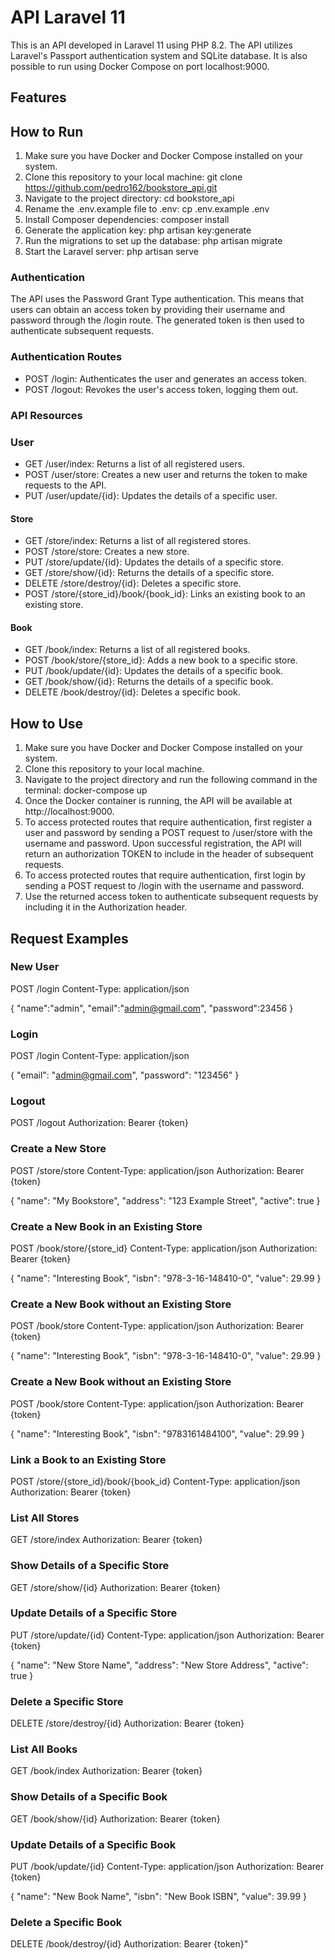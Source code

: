 # API Laravel 11

This is an API developed in Laravel 11 using PHP 8.2. The API utilizes Laravel's Passport authentication system and SQLite database. It is also possible to run using Docker Compose on port localhost:9000.

## Features

## How to Run

1. Make sure you have Docker and Docker Compose installed on your system.
2. Clone this repository to your local machine:
	git clone https://github.com/pedro162/bookstore_api.git
3. Navigate to the project directory:
	cd bookstore_api
4. Rename the .env.example file to .env:
	cp .env.example .env
5. Install Composer dependencies:
	composer install
6. Generate the application key:
	php artisan key:generate
7. Run the migrations to set up the database:
	php artisan migrate
8. Start the Laravel server:
	php artisan serve


### Authentication

The API uses the Password Grant Type authentication. This means that users can obtain an access token by providing their username and password through the /login route. The generated token is then used to authenticate subsequent requests.

### Authentication Routes

- POST /login: Authenticates the user and generates an access token.
- POST /logout: Revokes the user's access token, logging them out.

### API Resources

### User
- GET /user/index: Returns a list of all registered users.
- POST /user/store: Creates a new user and returns the token to make requests to the API.
- PUT /user/update/{id}: Updates the details of a specific user.

#### Store

- GET /store/index: Returns a list of all registered stores.
- POST /store/store: Creates a new store.
- PUT /store/update/{id}: Updates the details of a specific store.
- GET /store/show/{id}: Returns the details of a specific store.
- DELETE /store/destroy/{id}: Deletes a specific store.
- POST /store/{store_id}/book/{book_id}: Links an existing book to an existing store.

#### Book

- GET /book/index: Returns a list of all registered books.
- POST /book/store/{store_id}: Adds a new book to a specific store.
- PUT /book/update/{id}: Updates the details of a specific book.
- GET /book/show/{id}: Returns the details of a specific book.
- DELETE /book/destroy/{id}: Deletes a specific book.

## How to Use

1. Make sure you have Docker and Docker Compose installed on your system.
2. Clone this repository to your local machine.
3. Navigate to the project directory and run the following command in the terminal: docker-compose up
4. Once the Docker container is running, the API will be available at http://localhost:9000.
5. To access protected routes that require authentication, first register a user and password by sending a POST request to /user/store with the username and password. Upon successful registration, the API will return an authorization TOKEN to include in the header of subsequent requests.
6. To access protected routes that require authentication, first login by sending a POST request to /login with the username and password.
7. Use the returned access token to authenticate subsequent requests by including it in the Authorization header.

## Request Examples

### New User

POST /login
Content-Type: application/json

{
"name":"admin",
"email":"admin@gmail.com",
"password":23456
}

### Login

POST /login
Content-Type: application/json

{
"email": "admin@gmail.com",
"password": "123456"
}

### Logout

POST /logout
Authorization: Bearer {token}

### Create a New Store

POST /store/store
Content-Type: application/json
Authorization: Bearer {token}

{
"name": "My Bookstore",
"address": "123 Example Street",
"active": true
}

### Create a New Book in an Existing Store

POST /book/store/{store_id}
Content-Type: application/json
Authorization: Bearer {token}

{
"name": "Interesting Book",
"isbn": "978-3-16-148410-0",
"value": 29.99
}

### Create a New Book without an Existing Store

POST /book/store
Content-Type: application/json
Authorization: Bearer {token}

{
"name": "Interesting Book",
"isbn": "978-3-16-148410-0",
"value": 29.99
}

### Create a New Book without an Existing Store

POST /book/store
Content-Type: application/json
Authorization: Bearer {token}

{
"name": "Interesting Book",
"isbn": "9783161484100",
"value": 29.99
}

### Link a Book to an Existing Store

POST /store/{store_id}/book/{book_id}
Content-Type: application/json
Authorization: Bearer {token}

### List All Stores

GET /store/index
Authorization: Bearer {token}

### Show Details of a Specific Store

GET /store/show/{id}
Authorization: Bearer {token}

### Update Details of a Specific Store

PUT /store/update/{id}
Content-Type: application/json
Authorization: Bearer {token}

{
"name": "New Store Name",
"address": "New Store Address",
"active": true
}

### Delete a Specific Store

DELETE /store/destroy/{id}
Authorization: Bearer {token}

### List All Books

GET /book/index
Authorization: Bearer {token}

### Show Details of a Specific Book

GET /book/show/{id}
Authorization: Bearer {token}

### Update Details of a Specific Book

PUT /book/update/{id}
Content-Type: application/json
Authorization: Bearer {token}

{
"name": "New Book Name",
"isbn": "New Book ISBN",
"value": 39.99
}

### Delete a Specific Book

DELETE /book/destroy/{id}
Authorization: Bearer {token}"